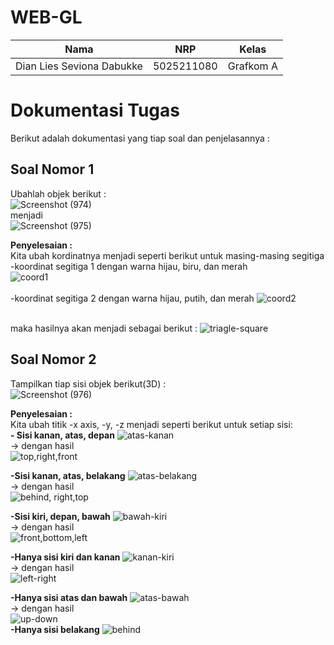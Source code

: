 # WEB-GL
| Nama                      | NRP        | Kelas               |
| ------------------------- | ---------- | ------------------- |
| Dian Lies Seviona Dabukke | 5025211080 |      Grafkom A      |

# **Dokumentasi Tugas**
Berikut adalah dokumentasi yang tiap soal dan penjelasannya :
## **Soal Nomor 1**<br>
Ubahlah objek berikut : <br>
![Screenshot (974)](https://github.com/lalaladi/Tugas3-Grafkom/assets/90541607/2740f72f-b3bc-4b95-8514-4a965a293cd8) 
<br>menjadi <br>
![Screenshot (975)](https://github.com/lalaladi/Tugas3-Grafkom/assets/90541607/bc9eb558-33b9-47fd-9cdc-470d3d69d0ee)

**Penyelesaian :** <br>
Kita ubah kordinatnya menjadi seperti berikut untuk masing-masing segitiga <br>
-koordinat segitiga 1 dengan warna hijau, biru, dan merah<br>
![coord1](https://github.com/lalaladi/Tugas3-Grafkom/assets/90541607/2f8da691-5fbe-4163-bb42-ad0388206089)
<br><br>-koordinat segitiga 2 dengan warna hijau, putih, dan merah
![coord2](https://github.com/lalaladi/Tugas3-Grafkom/assets/90541607/9c856185-c9b9-47a3-b4a8-3f08e3e1152e)

<br>maka hasilnya akan menjadi sebagai berikut :
![triagle-square](https://github.com/lalaladi/Tugas3-Grafkom/assets/90541607/1da2ca14-6371-4fc4-9e0a-715d29eb851e)

## **Soal Nomor 2**<br>
Tampilkan tiap sisi objek berikut(3D) : <br>
![Screenshot (976)](https://github.com/lalaladi/Tugas3-Grafkom/assets/90541607/da2a5e50-9d69-4629-bd48-e1a0a0d2013c)

**Penyelesaian :** <br>
Kita ubah titik -x axis, -y, -z menjadi seperti berikut untuk setiap sisi: <br>
**- Sisi kanan, atas, depan**
![atas-kanan](https://github.com/lalaladi/Tugas3-Grafkom/assets/90541607/54e9bf4b-71c0-40a0-954c-c2874039c4bf)
<br>-> dengan hasil <br>
![top,right,front](https://github.com/lalaladi/Tugas3-Grafkom/assets/90541607/638a969f-3dd8-412b-9602-ffa9bf444e2d)

**-Sisi kanan, atas, belakang**
![atas-belakang](https://github.com/lalaladi/Tugas3-Grafkom/assets/90541607/ec6b9e7d-d8fc-4f24-bdc2-285500891629)
<br>-> dengan hasil <br>
![behind, right,top](https://github.com/lalaladi/Tugas3-Grafkom/assets/90541607/15d99562-b023-4640-a62b-5e8c4777bff3)

**-Sisi kiri, depan, bawah**
![bawah-kiri](https://github.com/lalaladi/Tugas3-Grafkom/assets/90541607/93ef33de-1108-44b0-abba-937c4407731c)
<br>-> dengan hasil <br>
![front,bottom,left](https://github.com/lalaladi/Tugas3-Grafkom/assets/90541607/f01c1787-5fb2-4af7-abc1-3aeb37fa93c1)

**-Hanya sisi kiri dan kanan**
![kanan-kiri](https://github.com/lalaladi/Tugas3-Grafkom/assets/90541607/e598af47-9c2e-4d15-b56f-6e9a07e07384)
<br>-> dengan hasil<br>
![left-right](https://github.com/lalaladi/Tugas3-Grafkom/assets/90541607/20abd46a-7fd6-488a-8bd7-3b9a22eb26b6)

**-Hanya sisi atas dan bawah**
![atas-bawah](https://github.com/lalaladi/Tugas3-Grafkom/assets/90541607/e82d6bb8-081a-4c3b-9c88-3c59971009a5)
<br>-> dengan hasil<br>
![up-down](https://github.com/lalaladi/Tugas3-Grafkom/assets/90541607/fa797a95-2bd2-45d8-a8d7-a8508d9404df)
<br>
**-Hanya sisi belakang** 
![behind](https://github.com/lalaladi/Tugas3-Grafkom/assets/90541607/000d29fb-9c93-4c07-b9d8-6203088a1f23)
